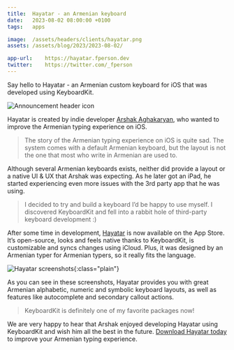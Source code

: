 ```yaml
---
title:  Hayatar - an Armenian keyboard
date:   2023-08-02 08:00:00 +0100
tags:   apps

image:  /assets/headers/clients/hayatar.png
assets: /assets/blog/2023/2023-08-02/

app-url:    https://hayatar.fperson.dev
twitter:    https://twitter.com/_fperson
---
```


Say hello to Hayatar - an Armenian custom keyboard for iOS that was developed using KeyboardKit.

![Announcement header icon]({{page.image}})

Hayatar is created by indie developer [Arshak Aghakaryan]({{page.twitter}}), who wanted to improve the Armenian typing experience on iOS.

> The story of the Armenian typing experience on iOS is quite sad. The system comes with a default Armenian keyboard, but the layout is not the one that most who write in Armenian are used to. 

Although several Armenian keyboards exists, neither did provide a layout or a native UI & UX that Arshak was expecting. As he later got an iPad, he started experiencing even more issues with the 3rd party app that he was using.

> I decided to try and build a keyboard I’d be happy to use myself. I discovered KeyboardKit and fell into a rabbit hole of third-party keyboard development :) 

After some time in development, [Hayatar]({{page.app-url}}) is now available on the App Store. It’s open-source, looks and feels native thanks to KeyboardKit, is customizable and syncs changes using iCloud. Plus, it was designed by an Armenian typer for Armenian typers, so it really fits the language.

![Hayatar screenshots]({{page.assets}}screenshots.png){:class="plain"}

As you can see in these screenshots, Hayatar provides you with great Armenian alphabetic, numeric and symbolic keyboard layouts, as well as features like autocomplete and secondary callout actions.

> KeyboardKit is definitely one of my favorite packages now!

We are very happy to hear that Arshak enjoyed developing Hayatar using KeyboardKit and wish him all the best in the future. [Download Hayatar today]({{page.app-url}}) to improve your Armenian typing experience.